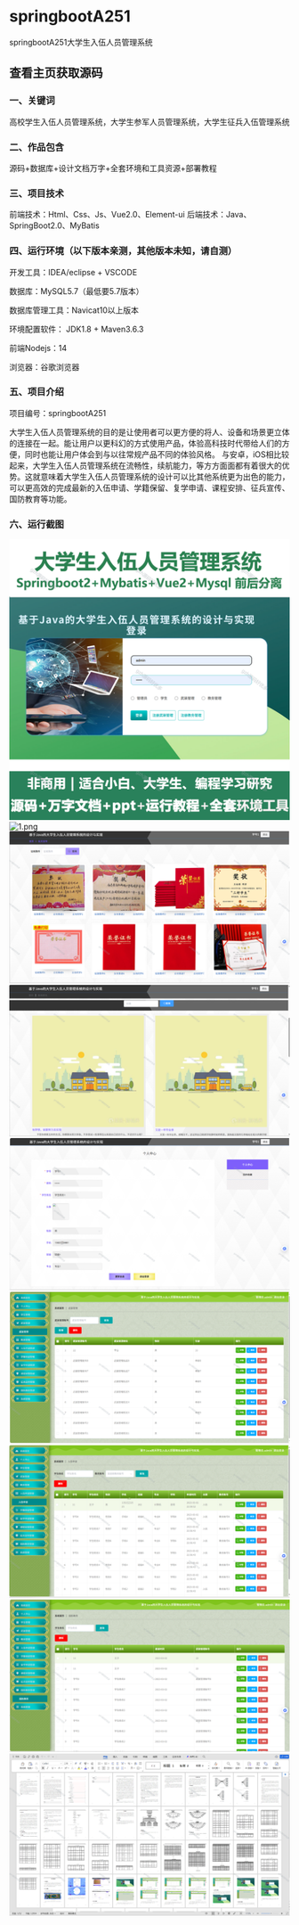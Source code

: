 # springbootA251
springbootA251大学生入伍人员管理系统
 
## 查看主页获取源码

### 一、关键词
高校学生入伍人员管理系统，大学生参军人员管理系统，大学生征兵入伍管理系统


### 二、作品包含
源码+数据库+设计文档万字+全套环境和工具资源+部署教程

### 三、项目技术
前端技术：Html、Css、Js、Vue2.0、Element-ui 
后端技术：Java、SpringBoot2.0、MyBatis

### 四、运行环境（以下版本亲测，其他版本未知，请自测）
开发工具：IDEA/eclipse  + VSCODE

数据库：MySQL5.7（最低要5.7版本）

数据库管理工具：Navicat10以上版本

环境配置软件： JDK1.8 + Maven3.6.3

前端Nodejs：14

浏览器：谷歌浏览器

### 五、项目介绍
项目编号：springbootA251

大学生入伍人员管理系统的目的是让使用者可以更方便的将人、设备和场景更立体的连接在一起。能让用户以更科幻的方式使用产品，体验高科技时代带给人们的方便，同时也能让用户体会到与以往常规产品不同的体验风格。
与安卓，iOS相比较起来，大学生入伍人员管理系统在流畅性，续航能力，等方方面面都有着很大的优势。这就意味着大学生入伍人员管理系统的设计可以比其他系统更为出色的能力，可以更高效的完成最新的入伍申请、学籍保留、复学申请、课程安排、征兵宣传、国防教育等功能。

### 六、运行截图
![cover.png](./cover.png)
![1.png](./1.png)
![2.png](./2.png)
![3.png](./3.png)
![4.png](./4.png)
![5.png](./5.png)
![6.png](./6.png)
![7.png](./7.png)
![8.png](./8.png)

